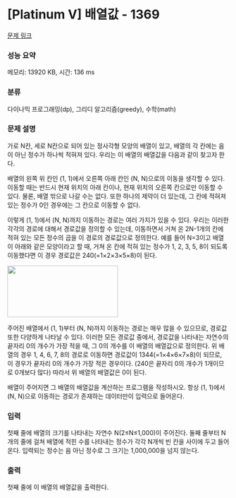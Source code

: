 # [Platinum V] 배열값 - 1369 

[문제 링크](https://www.acmicpc.net/problem/1369) 

### 성능 요약

메모리: 13920 KB, 시간: 136 ms

### 분류

다이나믹 프로그래밍(dp), 그리디 알고리즘(greedy), 수학(math)

### 문제 설명

<p>가로 N칸, 세로 N칸으로 되어 있는 정사각형 모양의 배열이 있고, 배열의 각 칸에는 음이 아닌 정수가 하나씩 적혀져 있다. 우리는 이 배열의 배열값을 다음과 같이 찾고자 한다.</p>
<p>배열의 왼쪽 위 칸인 (1, 1)에서 오른쪽 아래 칸인 (N, N)으로의 이동을 생각할 수 있다. 이동할 때는 반드시 현재 위치의 아래 칸이나, 현재 위치의 오른쪽 칸으로만 이동할 수 있다. 물론, 배열 밖으로 나갈 수는 없다. 또한 하나의 제약이 더 있는데, 그 칸에 적혀져 있는 정수가 0인 경우에는 그 칸으로 이동할 수 없다.</p>
<p>이렇게 (1, 1)에서 (N, N)까지 이동하는 경로는 여러 가지가 있을 수 있다. 우리는 이러한 각각의 경로에 대해서 경로값을 정의할 수 있는데, 이동하면서 거쳐 온 2N-1개의 칸에 적혀 있는 모든 정수의 곱을 이 경로의 경로값으로 정의한다. 예를 들어 N=3이고 배열이 아래와 같은 모양이라고 할 때, 거쳐 온 칸에 적혀 있는 정수가 1, 2, 3, 5, 8이 되도록 이동했다면 이 경우 경로값은 240(=1×2×3×5×8)이 된다.</p>
<p><img width="251" height="117" alt="" src="https://www.acmicpc.net/upload/201004/qoduf.JPG"></p>
<p>주어진 배열에서 (1, 1)부터 (N, N)까지 이동하는 경로는 매우 많을 수 있으므로, 경로값 또한 다양하게 나타날 수 있다. 이러한 모든 경로값 중에서, 경로값을 나타내는 자연수의 끝자리 0의 개수가 가장 적을 때, 그 0의 개수를 이 배열의 배열값으로 정의한다. 위 배열의 경우 1, 4, 6, 7, 8의 경로로 이동하면 경로값이 1344(=1×4×6×7×8)이 되므로, 이 경우가 끝자리 0의 개수가 가장 적은 경우이다. (240은 끝자리 0의 개수가 1개이므로 0개보다 많다) 따라서 위 배열의 배열값은 0이 된다.</p>
<p>배열이 주어지면 그 배열의 배열값을 계산하는 프로그램을 작성하시오. 항상 (1, 1)에서 (N, N)으로 이동하는 경로가 존재하는 데이터만이 입력으로 들어온다.</p>

### 입력 

 <p>첫째 줄에 배열의 크기를 나타내는 자연수 N(2≤N≤1,000)이 주어진다. 둘째 줄부터 N개의 줄에 걸쳐 배열에 적힌 수를 나타내는 정수가 각각 N개씩 빈 칸을 사이에 두고 들어온다. 입력되는 정수는 음 아닌 정수로 그 크기는 1,000,000을 넘지 않는다.</p>

### 출력 

 <p>첫째 줄에 이 배열의 배열값을 출력한다.</p>

